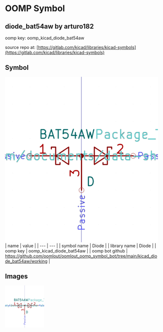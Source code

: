 # OOMP Symbol  
## diode_bat54aw  by arturo182  
  
oomp key: oomp_kicad_diode_bat54aw  
  
source repo at: [https://gitlab.com/kicad/libraries/kicad-symbols](https://gitlab.com/kicad/libraries/kicad-symbols)  
## Symbol  
  
[![working.png](working_600.png)](working.png)  
| name | value | 
| --- | --- | 
| symbol name | Diode | 
| library name | Diode | 
| oomp key | oomp_kicad_diode_bat54aw | 
| oomp bot github | https://github.com/oomlout/oomlout_oomp_symbol_bot/tree/main/kicad_diode_bat54aw/working | 
## Images  
  
[![working.png](working_140.png)](working.png)  
